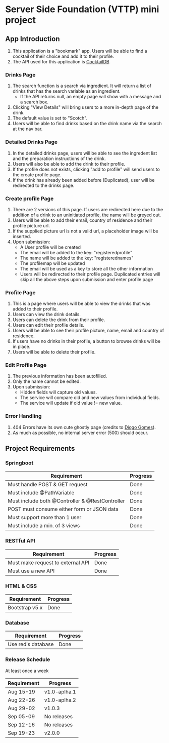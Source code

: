 # Server Side Foundation (VTTP) mini project

## App Introduction
1. This application is a "bookmark" app. Users will be able to find a cocktail of their choice and add it to their profile.
2. The API used for this application is [CocktailDB](https://www.thecocktaildb.com/)

### Drinks Page
1. The search function is a search via ingredient. It will return a list of drinks that has the search variable as an ingredient.
    - If the API returns null, an empty page will show with a message and a search box.
2. Clicking "View Details" will bring users to a more in-depth page of the drink.
3. The default value is set to "Scotch".
4. Users will be able to find drinks based on the drink name via the search at the nav bar.

### Detailed Drinks Page
1. In the detailed drinks page, users will be able to see the ingredent list and the preparation instructions of the drink.
2. Users will also be able to add the drink to their profile.
3. If the profile does not exists, clicking "add to profile" will send users to the create profile page.
4. If the drink has already been added before (Duplicated), user will be redirected to the drinks page.

### Create profile Page 
1. There are 2 versions of this page. If users are redirected here due to the addition of a drink to an uninitiated profile, the name will be greyed out.
2. Users will be able to add their email, country of residence and their profile picture url.
3. If the supplied picture url is not a valid url, a placeholder image will be inserted.
4. Upon submission:
    - A User profile will be created
    - The email will be added to the key: "registeredprofile"
    - The name will be added to the key: "registerednames"
    - The profilemap will be updated
    - The email will be used as a key to store all the other information
    - Users will be redirected to their profile page. Duplicated entries will skip all the above steps upon submission and enter profile page

### Profile Page
1. This is a page where users will be able to view the drinks that was added to their profile.
2. Users can view the drink details.
3. Users can delete the drink from their profile.
4. Users can edit their profile details.
5. Users will be able to see their profile picture, name, email and country of residence.
6. If users have no drinks in their profile, a button to browse drinks will be in place.
7. Users will be able to delete their profile.

### Edit Profile Page
1. The previous information has been autofilled.
2. Only the name cannot be edited.
3. Upon submission:
    - Hidden fields will capture old values.
    - The service will compare old and new values from individual fields.
    - The service will update if old value != new value.

### Error Handling
1. 404 Errors have its own cute ghostly page (credits to [Diogo Gomes](https://codepen.io/diogo_ml_gomes/pen/PyWdLb)).
2. As much as possible, no internal server error (500) should occur.



## Project Requirements

### Springboot

| Requirement | Progress    |
| ----------- | ----------- |
| Must handle POST & GET request | Done |
| Must include @PathVariable | Done |
| Must include both @Controller & @RestController | Done |
| POST must consume either form or JSON data | Done |
| Must support more than 1 user | Done |
| Must include a min. of 3 views | Done |

### RESTful API

| Requirement | Progress    |
| ----------- | ----------- |
| Must make request to external API | Done |
| Must use a new API | Done |

### HTML & CSS

| Requirement | Progress    |
| ----------- | ----------- |
| Bootstrap v5.x | Done |

### Database

| Requirement | Progress    |
| ----------- | ----------- |
| Use redis database | Done |

### Release Schedule

At least once a week

| Requirement | Progress    |
| ----------- | ----------- |
| Aug 15-19   | v1.0-aplha.1|
| Aug 22-26   | v1.0-aplha.2|
| Aug 29-02   | v1.0.3      |
| Sep 05-09   | No releases |
| Sep 12-16   | No releases |
| Sep 19-23   | v2.0.0      |